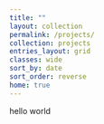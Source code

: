 ```yaml
---
title: ""
layout: collection
permalink: /projects/
collection: projects
entries_layout: grid
classes: wide
sort_by: date
sort_order: reverse
home: true
---
```

hello world
